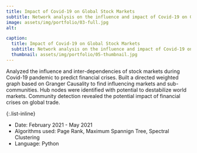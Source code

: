 ```yaml
---
title: Impact of Covid-19 on Global Stock Markets
subtitle: Network analysis on the influence and impact of Covid-19 on Global Stock Markets
image: assets/img/portfolio/03-full.jpg
alt: 

caption:
  title: Impact of Covid-19 on Global Stock Markets
  subtitle: Network analysis on the influence and impact of Covid-19 on Global Stock Markets
  thumbnail: assets/img/portfolio/05-thumbnail.jpg
---
```

Analyzed the influence and inter-dependencies of stock markets during Covid-19 pandemic to predict financial crises. Built a directed weighted graph based on Granger Causality to find influencing markets and sub-communities. Hub nodes were identified with potential to destabilize world markets. Community detection revealed the potential impact of financial crises on global trade. 

{:.list-inline}
- Date: February 2021 - May 2021
- Algorithms used: Page Rank, Maximum Spannign Tree, Spectral Clustering
- Language: Python

